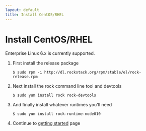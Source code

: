 ```yaml
---
layout: default
title: Install CentOS/RHEL
---
```


# Install CentOS/RHEL

Enterprise Linux 6.x is currently supported.

 1. First install the release package

    ``` console
    $ sudo rpm -i http://dl.rockstack.org/rpm/stable/el/rock-release.rpm
    ```

 1. Next install the rock command line tool and devtools

    ``` console
    $ sudo yum install rock rock-devtools
    ```

 1. And finally install whatever runtimes you'll need

    ``` console
    $ sudo yum install rock-runtime-node010
    ```

 1. Continue to [getting started](/docs/) page

